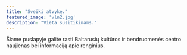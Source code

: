 ```yaml
---
title: "Sveiki atvykę."
featured_image: 'vln2.jpg'
description: "Vieta susitikimams."
---
```

Šiame puslapyje galite rasti Baltarusių kultūros ir bendruomenės centro naujienas bei informaciją apie renginius. 